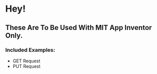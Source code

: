 # Hey!
## These Are To Be Used With MIT App Inventor Only.
### Included Examples:
- GET Request
- PUT Request
